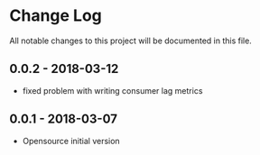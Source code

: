 # Change Log
All notable changes to this project will be documented in this file.

## 0.0.2 - 2018-03-12
- fixed problem with writing consumer lag metrics

## 0.0.1 - 2018-03-07
- Opensource initial version
